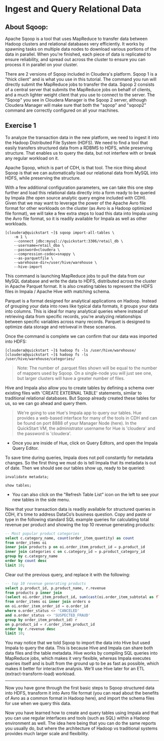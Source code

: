 # Ingest and Query Relational Data


## About Sqoop:

Apache Sqoop is a tool that uses MapReduce to transfer data between Hadoop clusters and relational databases very efficiently. It works by spawning tasks on multiple data nodes to download various portions of the data in parallel. When you're finished, each piece of data is replicated to ensure reliability, and spread out across the cluster to ensure you can process it in parallel on your cluster.

There are 2 versions of Sqoop included in Cloudera's platform. Sqoop 1 is a "thick client" and is what you use in this tutorial. The command you run will directly submit the MapReduce jobs to transfer the data. Sqoop 2 consists of a central server that submits the MapReduce jobs on behalf of clients, and a much lighter weight client that you use to connect to the server. The "Sqoop" you see in Cloudera Manager is the Sqoop 2 server, although Cloudera Manager will make sure that both the "sqoop" and "sqoop2" command are correctly configured on all your machines.


## Exercise 1

To analyze the transaction data in the new platform, we need to ingest it into the Hadoop Distributed File System (HDFS). We need to find a tool that easily transfers structured data from a RDBMS to HDFS, while preserving structure. That enables us to query the data, but not interfere with or break any regular workload on it.

Apache Sqoop, which is part of CDH, is that tool. The nice thing about Sqoop is that we can automatically load our relational data from MySQL into HDFS, while preserving the structure.

With a few additional configuration parameters, we can take this one step further and load this relational data directly into a form ready to be queried by Impala (the open source analytic query engine included with CDH). Given that we may want to leverage the power of the Apache Avro file format for other workloads on the cluster (as Avro is a Hadoop optimized file format), we will take a few extra steps to load this data into Impala using the Avro file format, so it is readily available for Impala as well as other workloads.

```
[cloudera@quickstart ~]$ sqoop import-all-tables \
    -m 1 \
    --connect jdbc:mysql://quickstart:3306/retail_db \
    --username=retail_dba \
    --password=cloudera \
    --compression-codec=snappy \
    --as-parquetfile \
    --warehouse-dir=/user/hive/warehouse \
    --hive-import
```

This command is launching MapReduce jobs to pull the data from our MySQL database and write the data to HDFS, distributed across the cluster in Apache Parquet format. It is also creating tables to represent the HDFS files in Impala / Apache Hive with matching schema.

Parquet is a format designed for analytical applications on Hadoop. Instead of grouping your data into rows like typical data formats, it groups your data into columns. This is ideal for many analytical queries where instead of retrieving data from specific records, you're analyzing relationships between specific variables across many records. Parquet is designed to optimize data storage and retriveval in these scenarios.

Once the command is complete we can confirm that our data was imported into HDFS:

```
[cloudera@quickstart ~]$ hadoop fs -ls /user/hive/warehouse/
[cloudera@quickstart ~]$ hadoop fs -ls /user/hive/warehouse/categories/
```

> Note: The number of .parquet files shown will be equal to the number of mappers used by Sqoop. On a single-node you will just see one, but larger clusters will have a greater number of files.

Hive and Impala also allow you to create tables by defining a schema over existing files with 'CREATE EXTERNAL TABLE' statements, similar to traditional relational databases. But Sqoop already created these tables for us, so we can go ahead and query them.

> We're going to use Hue's Impala app to query our tables. Hue provides a web-based interface for many of the tools in CDH and can be found on port 8888 of your Manager Node (here). In the QuickStart VM, the administrator username for Hue is 'cloudera' and the password is 'cloudera'.


* Once you are inside of Hue, click on Query Editors, and open the Impala Query Editor.

To save time during queries, Impala does not poll constantly for metadata changes. So the first thing we must do is tell Impala that its metadata is out of date. Then we should see our tables show up, ready to be queried:

```
invalidate metadata;

show tables;
```

* You can also click on the "Refresh Table List" icon on the left to see your new tables in the side menu.

Now that your transaction data is readily available for structured queries in CDH, it's time to address DataCo’s business question. Copy and paste or type in the following standard SQL example queries for calculating total revenue per product and showing the top 10 revenue generating products:

```SQL
-- Most popular product categories
select c.category_name, count(order_item_quantity) as count
from order_items oi
inner join products p on oi.order_item_product_id = p.product_id
inner join categories c on c.category_id = p.product_category_id
group by c.category_name
order by count desc
limit 10;
```



Clear out the previous query, and replace it with the following:

```SQL
-- top 10 revenue generating products
select p.product_id, p.product_name, r.revenue
from products p inner join
(select oi.order_item_product_id, sum(cast(oi.order_item_subtotal as float)) as revenue
from order_items oi inner join orders o
on oi.order_item_order_id = o.order_id
where o.order_status <> 'CANCELED'
and o.order_status <> 'SUSPECTED_FRAUD'
group by order_item_product_id) r
on p.product_id = r.order_item_product_id
order by r.revenue desc
limit 10;
```

You may notice that we told Sqoop to import the data into Hive but used Impala to query the data. This is because Hive and Impala can share both data files and the table metadata. Hive works by compiling SQL queries into MapReduce jobs, which makes it very flexible, whereas Impala executes queries itself and is built from the ground up to be as fast as possible, which makes it better for interactive analysis. We'll use Hive later for an ETL (extract-transform-load) workload.


---

Now you have gone through the first basic steps to Sqoop structured data into HDFS, transform it into Avro file format (you can read about the benefits of Avro as a common format in Hadoop here), and import the schema files for use when we query this data.

Now you have learned how to create and query tables using Impala and that you can use regular interfaces and tools (such as SQL) within a Hadoop environment as well. The idea here being that you can do the same reports you usually do, but where the architecture of Hadoop vs traditional systems provides much larger scale and flexibility.
